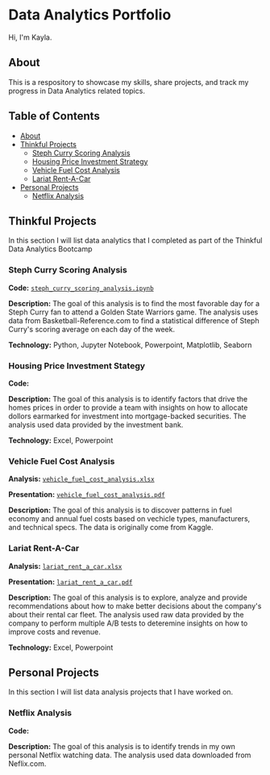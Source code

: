 # Data Analytics Portfolio

Hi, I'm Kayla.

##  About 
This is a respository to showcase my skills, share projects, and track my progress in Data Analytics related topics. 


## Table of Contents 

 - [About](#about) 
 - [Thinkful Projects](#thinkful-projects)
	* [Steph Curry Scoring Analysis](#steph-curry-scoring-analysis)
	* [Housing Price Investment Strategy](housing-price-investment-strategy)
    * [Vehicle Fuel Cost Analysis](#vehicle-fuel-cost-analysis)
	* [Lariat Rent-A-Car](#lariat-rent-a-car)
 - [Personal Projects](#personal-projects)
	 * [Netflix Analysis](#netflix-analysis)

## Thinkful Projects 
In this section I will list data analytics that I completed as part of the Thinkful Data Analytics Bootcamp

### Steph Curry Scoring Analysis
**Code:** [`steph_curry_scoring_analysis.ipynb`](https://github.com/kaybell15/Data-Analytics-Portfolio-/blob/main/Steph%20Curry%20Scoring%20Analysis%20.ipynb)

**Description:**  The goal of this analysis is to find the most favorable day for a Steph Curry fan to attend a Golden State Warriors game. The analysis uses data from Basketball-Reference.com to find a statistical difference of Steph Curry's scoring average on each day of the week. 

**Technology:** Python, Jupyter Notebook, Powerpoint, Matplotlib, Seaborn 

### Housing Price Investment Stategy 
**Code:**

**Description:** The goal of this analysis is to identify factors that drive the homes prices in order to provide a team with insights on how to allocate dollors earmarked for investment into mortgage-backed securities. The analysis used data provided by the investment bank. 

**Technology:** Excel, Powerpoint

### Vehicle Fuel Cost Analysis 

**Analysis:** [`vehicle_fuel_cost_analysis.xlsx`](https://github.com/kaybell15/Data-Analytics-Portfolio-/blob/main/Vehicle%20Analysis.xlsx)

**Presentation:** [`vehicle_fuel_cost_analysis.pdf`](https://github.com/kaybell15/Data-Analytics-Portfolio-/blob/main/Vehicle%20Analysis.pdf)

**Description:** The goal of this analysis is to discover patterns in fuel economy and annual fuel costs based on vechicle types, manufacturers, and technical specs. The data is originally come from Kaggle. 


### Lariat Rent-A-Car

**Analysis:** [`lariat_rent_a_car.xlsx`](https://github.com/kaybell15/Data-Analytics-Portfolio-/blob/main/Lariat%20Rent-A-Car.xlsx)

**Presentation:** [`lariat_rent_a_car.pdf`](https://github.com/kaybell15/Data-Analytics-Portfolio-/blob/main/Lariat%20Rent%20-A%20-Car%20.pdf)

**Description:** The goal of this analysis is to explore, analyze and provide recommendations about how to make better decisions about the company's about their rental car fleet. The analysis used raw data provided by the company to perform multiple A/B tests to deteremine insights on how to improve costs and revenue. 

**Technology:** Excel, Powerpoint

## Personal Projects 
In this section I will list data analysis projects that I have worked on. 

### Netflix Analysis 
**Code:** 

**Description:** The goal of this analysis is to identify trends in my own personal Netflix watching data. The analysis used data downloaded from Neflix.com. 

